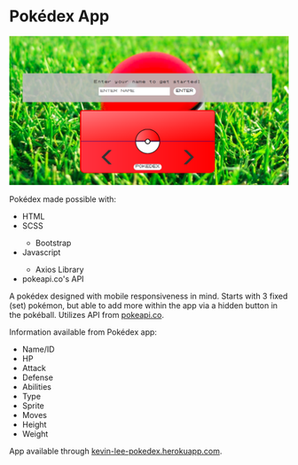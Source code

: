 <h1>Pokédex App</h1>

<img src='./images/pokedex-home.png' alt='Pokedex Homepage' />

<p>
Pokédex made possible with:
    <ul>
        <li>HTML</li>
        <li>SCSS</li>
            <ul>
            <li>Bootstrap</li>
            </ul>
        <li>Javascript</li>
            <ul>
            <li>Axios Library</li>
            </ul>
        <li>pokeapi.co's API</li>
    </ul>
</p>

<p>
A pokédex designed with mobile responsiveness in mind. Starts with 3 fixed (set) pokémon, but able to add more within the app via a hidden button in the pokéball. Utilizes API from <a href='https://pokeapi.co'>pokeapi.co</a>.
</p>

<p>
Information available from Pokédex app:
    <ul>
        <li>Name/ID</li>
        <li>HP</li>
        <li>Attack</li>
        <li>Defense</li>
        <li>Abilities</li>
        <li>Type</li>
        <li>Sprite</li>
        <li>Moves</li>
        <li>Height</li>
        <li>Weight</li>
    </ul>
</p>

<p>
App available through <a href='https://kevin-lee-pokedex.herokuapp.com/'>kevin-lee-pokedex.herokuapp.com</a>.
</p>